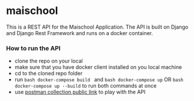 # maischool

This is a REST API for the Maischool Application. The API is built on Django and Django Rest Framework and runs on a docker container.

### How to run the API
* clone the repo on your local
* make sure that you have docker client installed on you local machine
* cd to the cloned repo folder
* run ```bash docker-compose build ``` and ```bash docker-compose up``` OR ```bash docker-compose up --build``` to run both commands at once
* use [postman collection public link](https://www.postman.com/collections/f374bf50ac2b7b11fe8b) to play with the API 
